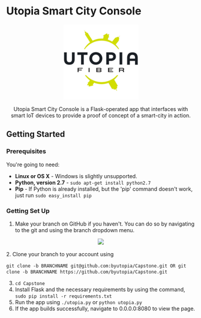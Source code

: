 # Utopia Smart City Console
<p align="center">
   <img src="https://raw.githubusercontent.com/byutopia/Capstone/drofdarb/static/images/fiberlogowhite.jpg" width="200">
</p>

<p align="center"> Utopia Smart City Console is a Flask-operated app that interfaces with smart IoT devices to provide a proof of concept of a smart-city in action. </p>

Getting Started
-------------------

### Prerequisites

You're going to need:

 - **Linux or OS X** - Windows is slightly unsupported.
 - **Python, version 2.7** - `sudo apt-get install python2.7`
 - **Pip** - If Python is already installed, but the 'pip' command doesn't work, just run `sudo easy_install pip`

### Getting Set Up
1. Make your branch on GitHub if you haven't. You can do so by navigating to the git and using the branch dropdown menu.
<p align="center">
   <img src="https://help.github.com/assets/images/help/branch/branch-selection-dropdown.png" width="400">
</p>
2. Clone your branch to your account using

```
git clone -b BRANCHNAME git@github.com:byutopia/Capstone.git OR git clone -b BRANCHNAME https://github.com/byutopia/Capstone.git
```
3. `cd Capstone`
4. Install Flask and the necessary requirements by using the command, `sudo pip install -r requirements.txt`
5. Run the app using `./utopia.py` or `python utopia.py`
6. If the app builds successfully, navigate to 0.0.0.0:8080 to view the page.  
